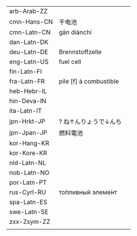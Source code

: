 | | | |
|-|-|-|
| arb-Arab-ZZ |  |  |
| cmn-Hans-CN | 干电池 |  |
| cmn-Latn-CN | gān diànchí |  |
| dan-Latn-DK |  |  |
| deu-Latn-DE | Brennstoffzelle |  |
| eng-Latn-US | fuel cell |  |
| fin-Latn-FI |  |  |
| fra-Latn-FR | pile [f] à combustible |  |
| heb-Hebr-IL |  |  |
| hin-Deva-IN |  |  |
| ita-Latn-IT |  |  |
| jpn-Hrkt-JP | ? ね↑んりょうで↓んち |  |
| jpn-Jpan-JP | 燃料電池 |  |
| kor-Hang-KR |  |  |
| kor-Kore-KR |  |  |
| nld-Latn-NL |  |  |
| nob-Latn-NO |  |  |
| por-Latn-PT |  |  |
| rus-Cyrl-RU | то́пливный элеме́нт |  |
| spa-Latn-ES |  |  |
| swe-Latn-SE |  |  |
| zxx-Zsym-ZZ |  |  |
|  |  |  |
